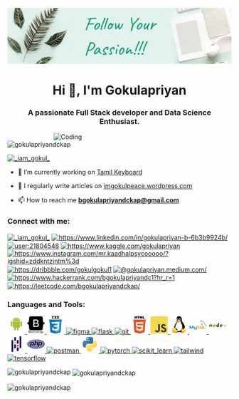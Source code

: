 ![MasterHead](banner.png)
<h1 align="center">Hi 👋, I'm Gokulapriyan</h1>
<h3 align="center">A passionate Full Stack developer and Data Science Enthusiast.</h3>
<img align="right" alt="Coding" width="400" src="https://cdn.dribbble.com/users/926537/screenshots/4502924/media/79e26abb3fb85b42f2722cf22da095dc.gif" > 



<p align="left"> <img src="https://komarev.com/ghpvc/?username=gokulapriyandckap&label=Profile%20views&color=0e75b6&style=flat" alt="gokulapriyandckap" /> </p>

<p align="left"> <a href="https://twitter.com/_iam_gokul_" target="blank"><img src="https://img.shields.io/twitter/follow/_iam_gokul_?logo=twitter&style=for-the-badge" alt="_iam_gokul_" /></a> </p>

- 🔭 I’m currently working on [Tamil Keyboard](https://github.com/gokulapriyandckap/Tamil_Keyboard_V1)

- 📝 I regularly write articles on [imgokulpeace.wordpress.com](imgokulpeace.wordpress.com)

- 📫 How to reach me **bgokulapriyandckap@gmail.com**

<h3 align="left">Connect with me:</h3>
<p align="left">
<a href="https://twitter.com/_iam_gokul_" target="blank"><img align="center" src="https://raw.githubusercontent.com/rahuldkjain/github-profile-readme-generator/master/src/images/icons/Social/twitter.svg" alt="_iam_gokul_" height="30" width="40" /></a>
<a href="https://linkedin.com/in/https://www.linkedin.com/in/gokulapriyan-b-6b3b9924b/" target="blank"><img align="center" src="https://raw.githubusercontent.com/rahuldkjain/github-profile-readme-generator/master/src/images/icons/Social/linked-in-alt.svg" alt="https://www.linkedin.com/in/gokulapriyan-b-6b3b9924b/" height="30" width="40" /></a>
<a href="https://stackoverflow.com/users/user:21804548" target="blank"><img align="center" src="https://raw.githubusercontent.com/rahuldkjain/github-profile-readme-generator/master/src/images/icons/Social/stack-overflow.svg" alt="user:21804548" height="30" width="40" /></a>
<a href="https://kaggle.com/https://www.kaggle.com/gokulapriyan" target="blank"><img align="center" src="https://raw.githubusercontent.com/rahuldkjain/github-profile-readme-generator/master/src/images/icons/Social/kaggle.svg" alt="https://www.kaggle.com/gokulapriyan" height="30" width="40" /></a>
<a href="https://instagram.com/https://www.instagram.com/mr.kaadhalpsycooooo/?igshid=zddkntzintm%3d" target="blank"><img align="center" src="https://raw.githubusercontent.com/rahuldkjain/github-profile-readme-generator/master/src/images/icons/Social/instagram.svg" alt="https://www.instagram.com/mr.kaadhalpsycooooo/?igshid=zddkntzintm%3d" height="30" width="40" /></a>
<a href="https://dribbble.com/https://dribbble.com/gokulgokul1" target="blank"><img align="center" src="https://raw.githubusercontent.com/rahuldkjain/github-profile-readme-generator/master/src/images/icons/Social/dribbble.svg" alt="https://dribbble.com/gokulgokul1" height="30" width="40" /></a>
<a href="https://medium.com/@gokulapriyan.medium.com/" target="blank"><img align="center" src="https://raw.githubusercontent.com/rahuldkjain/github-profile-readme-generator/master/src/images/icons/Social/medium.svg" alt="@gokulapriyan.medium.com/" height="30" width="40" /></a>
<a href="https://www.hackerrank.com/https://www.hackerrank.com/bgokulapriyandc1?hr_r=1" target="blank"><img align="center" src="https://raw.githubusercontent.com/rahuldkjain/github-profile-readme-generator/master/src/images/icons/Social/hackerrank.svg" alt="https://www.hackerrank.com/bgokulapriyandc1?hr_r=1" height="30" width="40" /></a>
<a href="https://www.leetcode.com/https://leetcode.com/bgokulapriyandckap/" target="blank"><img align="center" src="https://raw.githubusercontent.com/rahuldkjain/github-profile-readme-generator/master/src/images/icons/Social/leet-code.svg" alt="https://leetcode.com/bgokulapriyandckap/" height="30" width="40" /></a>
</p>

<h3 align="left">Languages and Tools:</h3>
<p align="left"> <a href="https://developer.android.com" target="_blank" rel="noreferrer"> <img src="https://raw.githubusercontent.com/devicons/devicon/master/icons/android/android-original-wordmark.svg" alt="android" width="40" height="40"/> </a> <a href="https://getbootstrap.com" target="_blank" rel="noreferrer"> <img src="https://raw.githubusercontent.com/devicons/devicon/master/icons/bootstrap/bootstrap-plain-wordmark.svg" alt="bootstrap" width="40" height="40"/> </a> <a href="https://www.w3schools.com/css/" target="_blank" rel="noreferrer"> <img src="https://raw.githubusercontent.com/devicons/devicon/master/icons/css3/css3-original-wordmark.svg" alt="css3" width="40" height="40"/> </a> <a href="https://www.figma.com/" target="_blank" rel="noreferrer"> <img src="https://www.vectorlogo.zone/logos/figma/figma-icon.svg" alt="figma" width="40" height="40"/> </a> <a href="https://flask.palletsprojects.com/" target="_blank" rel="noreferrer"> <img src="https://www.vectorlogo.zone/logos/pocoo_flask/pocoo_flask-icon.svg" alt="flask" width="40" height="40"/> </a> <a href="https://git-scm.com/" target="_blank" rel="noreferrer"> <img src="https://www.vectorlogo.zone/logos/git-scm/git-scm-icon.svg" alt="git" width="40" height="40"/> </a> <a href="https://www.w3.org/html/" target="_blank" rel="noreferrer"> <img src="https://raw.githubusercontent.com/devicons/devicon/master/icons/html5/html5-original-wordmark.svg" alt="html5" width="40" height="40"/> </a> <a href="https://developer.mozilla.org/en-US/docs/Web/JavaScript" target="_blank" rel="noreferrer"> <img src="https://raw.githubusercontent.com/devicons/devicon/master/icons/javascript/javascript-original.svg" alt="javascript" width="40" height="40"/> </a> <a href="https://www.linux.org/" target="_blank" rel="noreferrer"> <img src="https://raw.githubusercontent.com/devicons/devicon/master/icons/linux/linux-original.svg" alt="linux" width="40" height="40"/> </a> <a href="https://www.mysql.com/" target="_blank" rel="noreferrer"> <img src="https://raw.githubusercontent.com/devicons/devicon/master/icons/mysql/mysql-original-wordmark.svg" alt="mysql" width="40" height="40"/> </a> <a href="https://nodejs.org" target="_blank" rel="noreferrer"> <img src="https://raw.githubusercontent.com/devicons/devicon/master/icons/nodejs/nodejs-original-wordmark.svg" alt="nodejs" width="40" height="40"/> </a> <a href="https://pandas.pydata.org/" target="_blank" rel="noreferrer"> <img src="https://raw.githubusercontent.com/devicons/devicon/2ae2a900d2f041da66e950e4d48052658d850630/icons/pandas/pandas-original.svg" alt="pandas" width="40" height="40"/> </a> <a href="https://www.php.net" target="_blank" rel="noreferrer"> <img src="https://raw.githubusercontent.com/devicons/devicon/master/icons/php/php-original.svg" alt="php" width="40" height="40"/> </a> <a href="https://postman.com" target="_blank" rel="noreferrer"> <img src="https://www.vectorlogo.zone/logos/getpostman/getpostman-icon.svg" alt="postman" width="40" height="40"/> </a> <a href="https://www.python.org" target="_blank" rel="noreferrer"> <img src="https://raw.githubusercontent.com/devicons/devicon/master/icons/python/python-original.svg" alt="python" width="40" height="40"/> </a> <a href="https://pytorch.org/" target="_blank" rel="noreferrer"> <img src="https://www.vectorlogo.zone/logos/pytorch/pytorch-icon.svg" alt="pytorch" width="40" height="40"/> </a> <a href="https://scikit-learn.org/" target="_blank" rel="noreferrer"> <img src="https://upload.wikimedia.org/wikipedia/commons/0/05/Scikit_learn_logo_small.svg" alt="scikit_learn" width="40" height="40"/> </a> <a href="https://tailwindcss.com/" target="_blank" rel="noreferrer"> <img src="https://www.vectorlogo.zone/logos/tailwindcss/tailwindcss-icon.svg" alt="tailwind" width="40" height="40"/> </a> <a href="https://www.tensorflow.org" target="_blank" rel="noreferrer"> <img src="https://www.vectorlogo.zone/logos/tensorflow/tensorflow-icon.svg" alt="tensorflow" width="40" height="40"/> </a> </p>

<p><img align="left" src="https://github-readme-stats.vercel.app/api/top-langs?username=gokulapriyandckap&show_icons=true&locale=en&layout=compact" alt="gokulapriyandckap" /></p>

<p>&nbsp;<img align="center" src="https://github-readme-stats.vercel.app/api?username=gokulapriyandckap&show_icons=true&locale=en" alt="gokulapriyandckap" /></p>

<p><img align="center" src="https://github-readme-streak-stats.herokuapp.com/?user=gokulapriyandckap&" alt="gokulapriyandckap" /></p>
